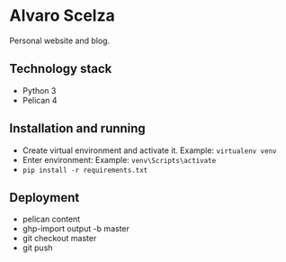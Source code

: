 # Alvaro Scelza

Personal website and blog.

## Technology stack
- Python 3
- Pelican 4

## Installation and running

- Create virtual environment and activate it. Example: `virtualenv venv`
- Enter environment: Example: `venv\Scripts\activate`
- `pip install -r requirements.txt`

## Deployment

- pelican content
- ghp-import output -b master
- git checkout master
- git push
